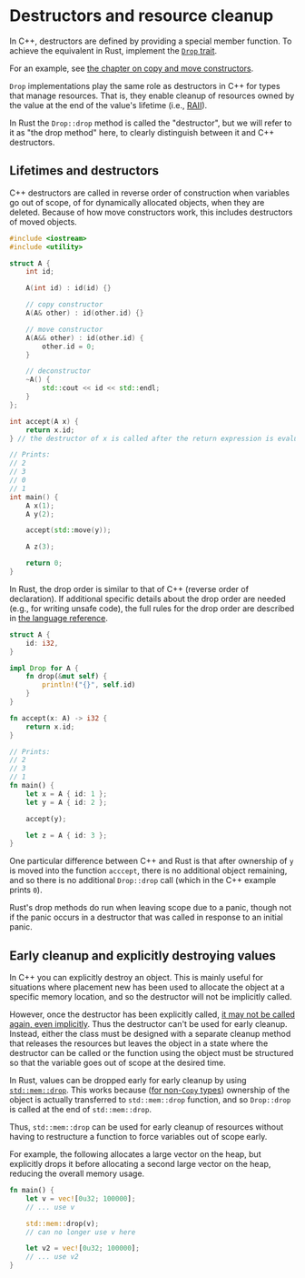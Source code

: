 # Destructors and resource cleanup

In C++, destructors are defined by providing a special member function. To
achieve the equivalent in Rust, implement the [`Drop`
trait](https://doc.rust-lang.org/std/ops/trait.Drop.html).

For an example, see [the chapter on copy and move
constructors](/idioms/constructors/copy_and_move_constructors.md#user-defined-constructors).

`Drop` implementations play the same role as destructors in C++ for types that
manage resources. That is, they enable cleanup of resources owned by the value
at the end of the value's lifetime (i.e., [RAII](/idioms/raii.md)).

In Rust the `Drop::drop` method is called the "destructor", but we will refer to
it as "the drop method" here, to clearly distinguish between it and C++
destructors.

## Lifetimes and destructors

C++ destructors are called in reverse order of construction when variables go out
of scope, of for dynamically allocated objects, when they are deleted. Because
of how move constructors work, this includes destructors of moved objects.

```cpp
#include <iostream>
#include <utility>

struct A {
    int id;

    A(int id) : id(id) {}

    // copy constructor
    A(A& other) : id(other.id) {}

    // move constructor
    A(A&& other) : id(other.id) {
        other.id = 0;
    }

    // deconstructor
    ~A() {
        std::cout << id << std::endl;
    }
};

int accept(A x) {
    return x.id;
} // the destructor of x is called after the return expression is evaluated

// Prints:
// 2
// 3
// 0
// 1
int main() {
    A x(1);
    A y(2);

    accept(std::move(y));

	A z(3);

    return 0;
}
```

In Rust, the drop order is similar to that of C++ (reverse order of
declaration). If additional specific details about the drop order are needed
(e.g., for writing unsafe code), the full rules for the drop order are described
in [the language
reference](https://doc.rust-lang.org/reference/destructors.html).

```rust
struct A {
    id: i32,
}

impl Drop for A {
    fn drop(&mut self) {
        println!("{}", self.id)
    }
}

fn accept(x: A) -> i32 {
    return x.id;
}

// Prints:
// 2
// 3
// 1
fn main() {
    let x = A { id: 1 };
    let y = A { id: 2 };

    accept(y);

    let z = A { id: 3 };
}
```

One particular difference between C++ and Rust is that after ownership of `y` is
moved into the function `acccept`, there is no additional object remaining, and
so there is no additional `Drop::drop` call (which in the C++ example prints `0`).

Rust's drop methods do run when leaving scope due to a panic, though not if the
panic occurs in a destructor that was called in response to an initial panic.

## Early cleanup and explicitly destroying values

In C++ you can explicitly destroy an object. This is mainly useful for
situations where placement new has been used to allocate the object at a
specific memory location, and so the destructor will not be implicitly called.

However, once the destructor has been explicitly called, [it may not be called
again, even implicitly](https://eel.is/c++draft/class.dtor#note-8). Thus the
destructor can't be used for early cleanup. Instead, either the class must be
designed with a separate cleanup method that releases the resources but leaves
the object in a state where the destructor can be called or the function using
the object must be structured so that the variable goes out of scope at the
desired time.

In Rust, values can be dropped early for early cleanup by using
[`std::mem::drop`](https://doc.rust-lang.org/std/mem/fn.drop.html). This works
because ([for non-`Copy`
types](/idioms/constructors/copy_and_move_constructors.md#trivially-copyable-types))
ownership of the object is actually transferred to `std::mem::drop` function,
and so `Drop::drop` is called at the end of `std::mem::drop`.

Thus, `std::mem::drop` can be used for early cleanup of resources without having
to restructure a function to force variables out of scope early.

For example, the following allocates a large vector on the heap, but explicitly
drops it before allocating a second large vector on the heap, reducing the
overall memory usage.

```rust
fn main() {
    let v = vec![0u32; 100000];
    // ... use v

    std::mem::drop(v);
    // can no longer use v here

    let v2 = vec![0u32; 100000];
    // ... use v2
}
```
